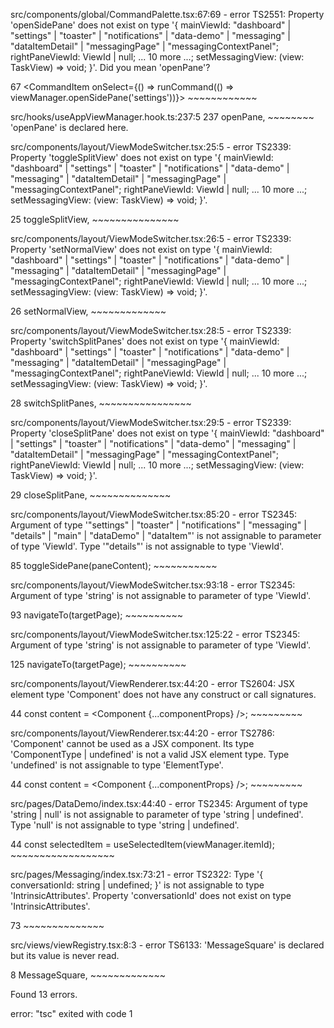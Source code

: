 src/components/global/CommandPalette.tsx:67:69 - error TS2551: Property 'openSidePane' does not exist on type '{ mainViewId: "dashboard" | "settings" | "toaster" | "notifications" | "data-demo" | "messaging" | "dataItemDetail" | "messagingPage" | "messagingContextPanel"; rightPaneViewId: ViewId | null; ... 10 more ...; setMessagingView: (view: TaskView) => void; }'. Did you mean 'openPane'?

67           <CommandItem onSelect={() => runCommand(() => viewManager.openSidePane('settings'))}>
                                                                       ~~~~~~~~~~~~

  src/hooks/useAppViewManager.hook.ts:237:5
    237     openPane,
            ~~~~~~~~
    'openPane' is declared here.

src/components/layout/ViewModeSwitcher.tsx:25:5 - error TS2339: Property 'toggleSplitView' does not exist on type '{ mainViewId: "dashboard" | "settings" | "toaster" | "notifications" | "data-demo" | "messaging" | "dataItemDetail" | "messagingPage" | "messagingContextPanel"; rightPaneViewId: ViewId | null; ... 10 more ...; setMessagingView: (view: TaskView) => void; }'.

25     toggleSplitView,
       ~~~~~~~~~~~~~~~

src/components/layout/ViewModeSwitcher.tsx:26:5 - error TS2339: Property 'setNormalView' does not exist on type '{ mainViewId: "dashboard" | "settings" | "toaster" | "notifications" | "data-demo" | "messaging" | "dataItemDetail" | "messagingPage" | "messagingContextPanel"; rightPaneViewId: ViewId | null; ... 10 more ...; setMessagingView: (view: TaskView) => void; }'.

26     setNormalView,
       ~~~~~~~~~~~~~

src/components/layout/ViewModeSwitcher.tsx:28:5 - error TS2339: Property 'switchSplitPanes' does not exist on type '{ mainViewId: "dashboard" | "settings" | "toaster" | "notifications" | "data-demo" | "messaging" | "dataItemDetail" | "messagingPage" | "messagingContextPanel"; rightPaneViewId: ViewId | null; ... 10 more ...; setMessagingView: (view: TaskView) => void; }'.

28     switchSplitPanes,
       ~~~~~~~~~~~~~~~~

src/components/layout/ViewModeSwitcher.tsx:29:5 - error TS2339: Property 'closeSplitPane' does not exist on type '{ mainViewId: "dashboard" | "settings" | "toaster" | "notifications" | "data-demo" | "messaging" | "dataItemDetail" | "messagingPage" | "messagingContextPanel"; rightPaneViewId: ViewId | null; ... 10 more ...; setMessagingView: (view: TaskView) => void; }'.

29     closeSplitPane,
       ~~~~~~~~~~~~~~

src/components/layout/ViewModeSwitcher.tsx:85:20 - error TS2345: Argument of type '"settings" | "toaster" | "notifications" | "messaging" | "details" | "main" | "dataDemo" | "dataItem"' is not assignable to parameter of type 'ViewId'.
  Type '"details"' is not assignable to type 'ViewId'.

85     toggleSidePane(paneContent);
                      ~~~~~~~~~~~

src/components/layout/ViewModeSwitcher.tsx:93:18 - error TS2345: Argument of type 'string' is not assignable to parameter of type 'ViewId'.

93       navigateTo(targetPage);
                    ~~~~~~~~~~

src/components/layout/ViewModeSwitcher.tsx:125:22 - error TS2345: Argument of type 'string' is not assignable to parameter of type 'ViewId'.

125           navigateTo(targetPage);
                         ~~~~~~~~~~

src/components/layout/ViewRenderer.tsx:44:20 - error TS2604: JSX element type 'Component' does not have any construct or call signatures.

44   const content = <Component {...componentProps} />;
                      ~~~~~~~~~

src/components/layout/ViewRenderer.tsx:44:20 - error TS2786: 'Component' cannot be used as a JSX component.
  Its type 'ComponentType<any> | undefined' is not a valid JSX element type.
    Type 'undefined' is not assignable to type 'ElementType'.

44   const content = <Component {...componentProps} />;
                      ~~~~~~~~~

src/pages/DataDemo/index.tsx:44:40 - error TS2345: Argument of type 'string | null' is not assignable to parameter of type 'string | undefined'.
  Type 'null' is not assignable to type 'string | undefined'.

44   const selectedItem = useSelectedItem(viewManager.itemId);
                                          ~~~~~~~~~~~~~~~~~~

src/pages/Messaging/index.tsx:73:21 - error TS2322: Type '{ conversationId: string | undefined; }' is not assignable to type 'IntrinsicAttributes'.
  Property 'conversationId' does not exist on type 'IntrinsicAttributes'.

73         <TaskDetail conversationId={conversationId} />
                       ~~~~~~~~~~~~~~

src/views/viewRegistry.tsx:8:3 - error TS6133: 'MessageSquare' is declared but its value is never read.

8   MessageSquare,
    ~~~~~~~~~~~~~


Found 13 errors.

error: "tsc" exited with code 1
